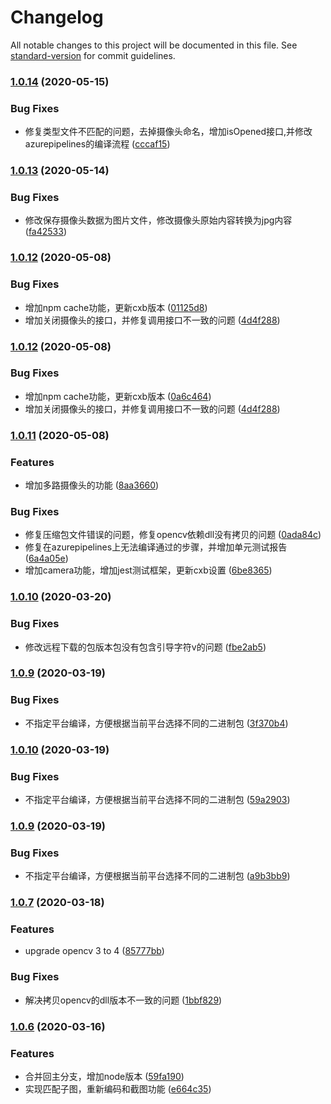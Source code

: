 # Changelog

All notable changes to this project will be documented in this file. See [standard-version](https://github.com/conventional-changelog/standard-version) for commit guidelines.

### [1.0.14](https://github.com/pass0a/cvip/compare/v1.0.13...v1.0.14) (2020-05-15)


### Bug Fixes

* 修复类型文件不匹配的问题，去掉摄像头命名，增加isOpened接口,并修改azurepipelines的编译流程 ([cccaf15](https://github.com/pass0a/cvip/commit/cccaf15a0b82a7b293f90dfcbcd5e344dcadc985))

### [1.0.13](https://github.com/pass0a/cvip/compare/v1.0.12...v1.0.13) (2020-05-14)


### Bug Fixes

* 修改保存摄像头数据为图片文件，修改摄像头原始内容转换为jpg内容 ([fa42533](https://github.com/pass0a/cvip/commit/fa4253313987f053a277a362f3bd4a7ae907505b))

### [1.0.12](https://github.com/pass0a/cvip/compare/v1.0.11...v1.0.12) (2020-05-08)


### Bug Fixes

* 增加npm cache功能，更新cxb版本 ([01125d8](https://github.com/pass0a/cvip/commit/01125d8a32035ac17c652048b55ee58f80805de7))
* 增加关闭摄像头的接口，并修复调用接口不一致的问题 ([4d4f288](https://github.com/pass0a/cvip/commit/4d4f28879936db29735fba148e98ed0fde9fa52d))

### [1.0.12](https://github.com/pass0a/cvip/compare/v1.0.11...v1.0.12) (2020-05-08)


### Bug Fixes

* 增加npm cache功能，更新cxb版本 ([0a6c464](https://github.com/pass0a/cvip/commit/0a6c464448abfc56a178febd52ac8e81e629f8f4))
* 增加关闭摄像头的接口，并修复调用接口不一致的问题 ([4d4f288](https://github.com/pass0a/cvip/commit/4d4f28879936db29735fba148e98ed0fde9fa52d))

### [1.0.11](https://github.com/pass0a/cvip/compare/v1.0.10...v1.0.11) (2020-05-08)


### Features

* 增加多路摄像头的功能 ([8aa3660](https://github.com/pass0a/cvip/commit/8aa3660cc373e21eb13822906e21cbdcb3ac9bbf))


### Bug Fixes

* 修复压缩包文件错误的问题，修复opencv依赖dll没有拷贝的问题 ([0ada84c](https://github.com/pass0a/cvip/commit/0ada84c50db87a50e0ff18ad45de481fc322dd7e))
* 修复在azurepipelines上无法编译通过的步骤，并增加单元测试报告 ([6a4a05e](https://github.com/pass0a/cvip/commit/6a4a05e7aa332d6151839f4e7225ded53bbf432e))
* 增加camera功能，增加jest测试框架，更新cxb设置 ([6be8365](https://github.com/pass0a/cvip/commit/6be8365ce9366e97f76c7f103668c68b65578c3d))

### [1.0.10](https://github.com/pass0a/cvip/compare/v1.0.9...v1.0.10) (2020-03-20)


### Bug Fixes

* 修改远程下载的包版本包没有包含引导字符v的问题 ([fbe2ab5](https://github.com/pass0a/cvip/commit/fbe2ab519011d429bcb75ec3859dffc7a985c2f8))

### [1.0.9](https://github.com/pass0a/cvip/compare/v1.0.7...v1.0.9) (2020-03-19)


### Bug Fixes

* 不指定平台编译，方便根据当前平台选择不同的二进制包 ([3f370b4](https://github.com/pass0a/cvip/commit/3f370b4bfa73afcd93ba7ca603a2681506264b8a))

### [1.0.10](https://github.com/pass0a/cvip/compare/v1.0.7...v1.0.10) (2020-03-19)


### Bug Fixes

*  不指定平台编译，方便根据当前平台选择不同的二进制包 ([59a2903](https://github.com/pass0a/cvip/commit/59a2903c8d45c318f42cc0eb4217592b9a4660e9))

### [1.0.9](https://github.com/pass0a/cvip/compare/v1.0.7...v1.0.9) (2020-03-19)


### Bug Fixes

* 不指定平台编译，方便根据当前平台选择不同的二进制包 ([a9b3bb9](https://github.com/pass0a/cvip/commit/a9b3bb96aa5896864a34b969dd41e1cf1e3d74f8))

### [1.0.7](https://github.com/pass0a/cvip/compare/v1.0.6...v1.0.7) (2020-03-18)


### Features

* upgrade opencv 3 to 4 ([85777bb](https://github.com/pass0a/cvip/commit/85777bb947c223e89e405dc4b636fb32e9a71948))


### Bug Fixes

* 解决拷贝opencv的dll版本不一致的问题 ([1bbf829](https://github.com/pass0a/cvip/commit/1bbf8296fbdecf4aec83cd924c7807eb41988cd2))

### [1.0.6](https://github.com/pass0a/cvip/compare/v1.0.4...v1.0.6) (2020-03-16)


### Features

* 合并回主分支，增加node版本 ([59fa190](https://github.com/pass0a/cvip/commit/59fa190eca673459432e6ccc6979fa9ec5b3233c))
* 实现匹配子图，重新编码和截图功能 ([e664c35](https://github.com/pass0a/cvip/commit/e664c353b8d4b8d550e0dfa79fb15aa0281b8e3c))
